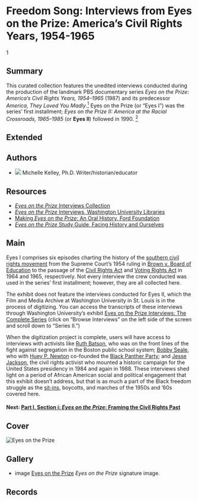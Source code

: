 # Freedom Song: Interviews from Eyes on the Prize: America’s Civil Rights Years, 1954-1965

1

## Summary

This curated collection features the unedited interviews conducted during the production of the landmark PBS documentary series *Eyes on the Prize: America’s Civil Rights Years, 1954–1965* (1987) and its predecessor *America, They Loved You Madly*.[<sup>1</sup>](/exhibits/eotp/notes#1)   Eyes on the Prize (or “Eyes I”) was the series’ first installment; *Eyes on the Prize II: America at the Racial Crossroads, 1965–1985* (or **Eyes II**) followed in 1990. [<sup>2</sup>](/exhibits/eotp/notes#2)   

## Extended

## Authors

- <img class="img-circle pull-left" src="https://s3.amazonaws.com/americanarchive.org/staff/Michelle_Kelley.jpg"/>
  <a class="name">Michelle Kelley, Ph.D.</a>
  <a class="title">Writer/historian/educator</a>

## Resources

- [*Eyes on the Prize* Interviews Collection](https://americanarchive.org/special_collections/eotp-i-interviews)
- [*Eyes on the Prize* Interviews, Washington University Libraries](http://digital.wustl.edu/eyesontheprize/)
- [Making *Eyes on the Prize*: An Oral History, Ford Foundation](https://www.fordfoundation.org/just-matters/ford-forum/making-eyes-on-the-prize-an-oral-history/)
- [*Eyes on the Prize* Study Guide, Facing History and Ourselves](https://www.facinghistory.org/books-borrowing/eyes-prize-americas-civil-rights-movement)

## Main

Eyes I comprises six episodes charting the history of the [southern civil rights movement](https://americanarchive.org/exhibits/civil-rights) from the Supreme Court’s 1954 ruling in [Brown v. Board of Education](https://www.oyez.org/cases/1940-1955/347us483) to the passage of the [Civil Rights Act](https://www.ourdocuments.gov/doc.php?flash=false&doc=97) and [Voting Rights Act](https://www.ourdocuments.gov/doc.php?flash=false&doc=100) in 1964 and 1965, respectively. Not every interview the crew conducted was used in the series’ first installment; however, they are all collected here. 

The exhibit does not feature the interviews conducted for Eyes II, which the Film and Media Archive at Washington University in St. Louis is in the process of digitizing. You can access the transcripts of these interviews through Washington University’s exhibit [Eyes on the Prize Interviews: The Complete Series](http://digital.wustl.edu/eyesontheprize/) (click on “Browse Interviews” on the left side of the screen and scroll down to “Series II.”) 

When the digitization project is complete, users will have access to interviews with activists like [Ruth Batson](http://digital.wustl.edu/cgi/t/text/text-idx?c=eop;cc=eop;rgn=main;view=text;idno=bat5427.0911.011), who was on the front lines of the fight against segregation in the Boston public school system; [Bobby Seale](http://digital.wustl.edu/cgi/t/text/text-idx?c=eop;cc=eop;rgn=main;view=text;idno=sea5427.0172.147), who with [Huey P. Newton](https://www.blackpast.org/african-american-history/newton-huey-p-1942-1989/) co-founded the [Black Panther Party](https://www.blackpast.org/african-american-history/black-panther-party/); and [Jesse Jackson](http://digital.wustl.edu/cgi/t/text/text-idx?c=eop;cc=eop;rgn=main;view=text;idno=jac5427.0519.072), the civil rights activist who mounted a historic campaign for the United States presidency in 1984 and again in 1988. These interviews shed light on a period of African American social and political engagement that this exhibit doesn’t address, but that is as much a part of the Black freedom struggle as the [sit-ins](https://kinginstitute.stanford.edu/encyclopedia/sit-ins), boycotts, and marches of the 1950s and ’60s covered here.

#### Next: [Part I, Section i: *Eyes on the Prize*: Framing the Civil Rights Past](/exhibits/eotp/framing-civil-rights-past.md)

## Cover
<img title="Eyes on the Prize" alt="Eyes on the Prize" src="https://s3.amazonaws.com/americanarchive.org/special-collections/EyesOnThePrize_Logo.jpg">

## Gallery
- <a class="type">image</a>
  <a class="credit-link" href="https://s3.amazonaws.com/americanarchive.org/special-collections/EyesOnThePrize_Logo.jpg">Eyes on the Prize</a>
  <a class="caption-text">*Eyes on the Prize* signature image.</a>

## Records
